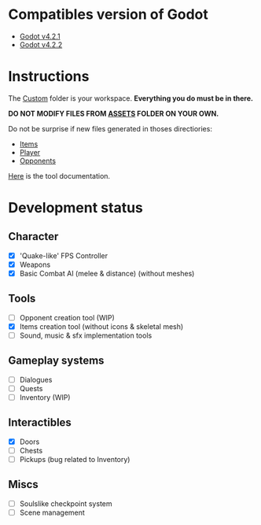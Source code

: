 # Compatibles version of Godot

- [Godot v4.2.1](https://godotengine.org/download/archive/4.2.1-stable/)
- [Godot v4.2.2](https://godotengine.org/download/archive/4.2.2-stable/)

# Instructions

The [Custom](/Custom/) folder is your workspace. **Everything you do must be in there.**

**DO NOT MODIFY FILES FROM [ASSETS](../Assets/) FOLDER ON YOUR OWN.**

Do not be surprise if new files generated in thoses directiories:
- [Items](../Assets/Resources/Items/)
- [Player](../Assets/Resources/Player/)
- [Opponents](../Assets/Resources/Opponents/)

[Here](https://onahime.notion.site/Boomer-Shooter-documentation-481e9d32d3d349889b5d19d746b3eb8a?pvs=4) is the tool documentation.

# Development status

## Character
- [x] 'Quake-like' FPS Controller
- [x] Weapons
- [x] Basic Combat AI  (melee & distance) (without meshes) 

## Tools
- [ ] Opponent creation tool (WIP)
- [x] Items creation tool (without icons & skeletal mesh)
- [ ] Sound, music & sfx implementation tools

## Gameplay systems
- [ ] Dialogues
- [ ] Quests
- [ ] Inventory (WIP)

## Interactibles
- [x] Doors
- [ ] Chests
- [ ] Pickups (bug related to Inventory)

## Miscs
- [ ] Soulslike checkpoint system
- [ ] Scene management
